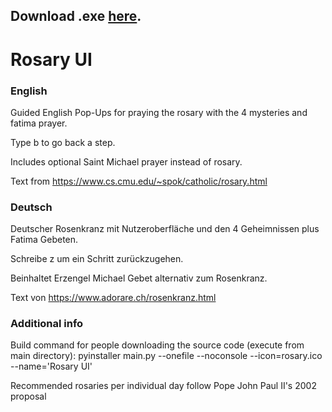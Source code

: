 ## Download .exe [here](https://github.com/JoeTheSurvivor/Rosary-UI/releases).

# Rosary UI
### English
Guided English Pop-Ups for praying the rosary with the 4 mysteries and fatima prayer.

Type b to go back a step.

Includes optional Saint Michael prayer instead of rosary.

Text from https://www.cs.cmu.edu/~spok/catholic/rosary.html

### Deutsch

Deutscher Rosenkranz mit Nutzeroberfläche und den 4 Geheimnissen plus Fatima Gebeten.

Schreibe z um ein Schritt zurückzugehen.

Beinhaltet Erzengel Michael Gebet alternativ zum Rosenkranz.

Text von https://www.adorare.ch/rosenkranz.html

### Additional info

Build command for people downloading the source code (execute from main directory):
pyinstaller main.py --onefile --noconsole --icon=rosary.ico --name='Rosary UI'

Recommended rosaries per individual day follow Pope John Paul II's 2002 proposal